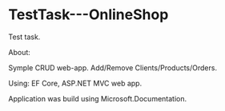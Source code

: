 # TestTask---OnlineShop
Test task.

About:

Symple CRUD web-app. Add/Remove Clients/Products/Orders.

Using: EF Core, ASP.NET MVC web app.


Application was build using Microsoft.Documentation.
